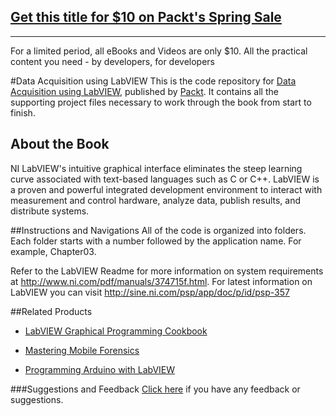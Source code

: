 ## [Get this title for $10 on Packt's Spring Sale](https://www.packt.com/B00645?utm_source=github&utm_medium=packt-github-repo&utm_campaign=spring_10_dollar_2022)
-----
For a limited period, all eBooks and Videos are only $10. All the practical content you need \- by developers, for developers

#Data Acquisition using LabVIEW
This is the code repository for [Data Acquisition using LabVIEW](https://www.packtpub.com/big-data-and-business-intelligence/data-acquisition-using-labview?utm_source=github&utm_medium=repository&utm_campaign=9781782172161), published by [Packt](https://www.packtpub.com). It contains all the supporting project files necessary to work through the book from start to finish.
## About the Book
NI LabVIEW's intuitive graphical interface eliminates the steep learning curve associated with text-based languages such as C or C++. LabVIEW is a proven and powerful integrated development environment to interact with measurement and control hardware, analyze data, publish results, and distribute systems.


##Instructions and Navigations
All of the code is organized into folders. Each folder starts with a number followed by the application name. For example, Chapter03.





Refer to the LabVIEW Readme for more information on system requirements at http://www.ni.com/pdf/manuals/374715f.html. For latest information on LabVIEW you can visit http://sine.ni.com/psp/app/doc/p/id/psp-357

##Related Products
* [LabVIEW Graphical Programming Cookbook](https://www.packtpub.com/application-development/labview-graphical-programming-cookbook?utm_source=github&utm_medium=repository&utm_campaign=9781782171409)

* [Mastering Mobile Forensics](https://www.packtpub.com/networking-and-servers/mastering-mobile-forensics?utm_source=github&utm_medium=repository&utm_campaign=9781785287817)

* [Programming Arduino with LabVIEW](https://www.packtpub.com/hardware-and-creative/programming-arduino-labview?utm_source=github&utm_medium=repository&utm_campaign=9781849698221)

###Suggestions and Feedback
[Click here](https://docs.google.com/forms/d/e/1FAIpQLSe5qwunkGf6PUvzPirPDtuy1Du5Rlzew23UBp2S-P3wB-GcwQ/viewform) if you have any feedback or suggestions.
